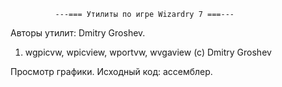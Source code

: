 ﻿              ---=== Утилиты по игре Wizardry 7 ===---

Авторы утилит: Dmitry Groshev.

1. wgpicvw, wpicview, wportvw, wvgaview (c) Dmitry Groshev

Просмотр графики. Исходный код: ассемблер.